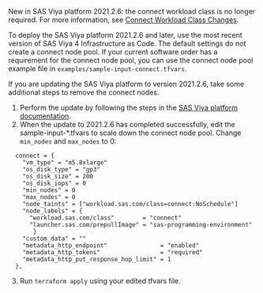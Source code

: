 New in SAS Viya platform 2021.2.6: the connect workload class is no longer required. For more information, see [Connect Workload Class Changes](https://go.documentation.sas.com/doc/en/itopscdc/v_026/itopswn/n0jh2fbifqgoksn1uou9p2zgbzdy.htm#p15778dvqwzjtgn1e95nq9v0y1wv).
 
To deploy the SAS Viya platform 2021.2.6 and later, use the most recent version of SAS Viya 4 Infrastructure as Code. The default settings do not create a connect node pool. If your current software order has a requirement for the connect node pool, you can use the connect node pool example file in `examples/sample-input-connect.tfvars`.
 
If you are updating the SAS Viya platform to version 2021.2.6, take some additional steps to remove the connect nodes.

1.	Perform the update by following the steps in the [SAS Viya platform documentation](https://go.documentation.sas.com/doc/en/itopscdc/default/k8sag/p043aa4ghwwom6n1beyfifdgkve7.htm). 
2.	When the update to 2021.2.6 has completed successfully, edit the sample-input-*.tfvars to scale down the connect node pool. Change `min_nodes` and `max_nodes` to 0:
```
  connect = {
    "vm_type" = "m5.8xlarge"
    "os_disk_type" = "gp3"
    "os_disk_size" = 200
    "os_disk_iops" = 0
    "min_nodes" = 0
    "max_nodes" = 0
    "node_taints" = ["workload.sas.com/class=connect:NoSchedule"]
    "node_labels" = {
      "workload.sas.com/class"        = "connect"
      "launcher.sas.com/prepullImage" = "sas-programming-environment"
       }
    "custom_data" = ""
    "metadata_http_endpoint"               = "enabled"
    "metadata_http_tokens"                 = "required"
    "metadata_http_put_response_hop_limit" = 1
  },
```
3. Run `terraform apply` using your edited tfvars file.
